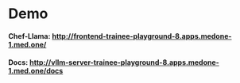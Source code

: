 # Demo

#### Chef-Llama: http://frontend-trainee-playground-8.apps.medone-1.med.one/

#### Docs: http://vllm-server-trainee-playground-8.apps.medone-1.med.one/docs

